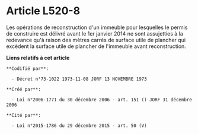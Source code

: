 # Article L520-8

Les opérations de reconstruction d'un immeuble pour lesquelles le permis de construire est délivré avant le 1er janvier 2014
ne sont assujetties à la redevance qu'à raison des mètres carrés de surface utile de plancher qui excèdent la surface utile
de plancher de l'immeuble avant reconstruction.

**Liens relatifs à cet article**

	**Codifié par**:

	  - Décret n°73-1022 1973-11-08 JORF 13 NOVEMBRE 1973

	**Créé par**:

	  - Loi n°2006-1771 du 30 décembre 2006 - art. 151 () JORF 31 décembre 2006

	**Cité par**:

	  - Loi n°2015-1786 du 29 décembre 2015 - art. 50 (V)
